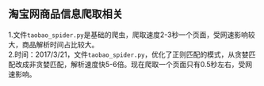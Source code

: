 淘宝网商品信息爬取相关
--------------------

  1.文件`taobao_spider.py`是基础的爬虫，爬取速度2-3秒一个页面，受网速影响较大，商品解析时间占比较大。<br>
  2.时间：2017/3/21，文件`taobao_spider.py`，优化了正则匹配的模式，从贪婪匹配改成非贪婪匹配，解析速度快5-6倍。现在爬取一个页面只有0.5秒左右，受网速影响。
